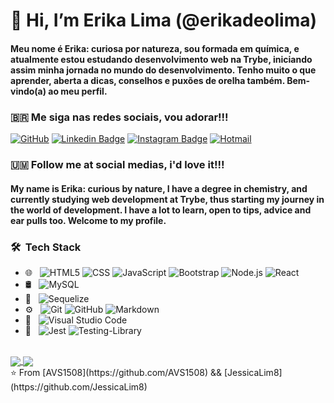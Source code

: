 # 👋 Hi, I’m Erika Lima (@erikadeolima)

<h4>Meu nome é Erika: curiosa por natureza, sou formada em química, e atualmente estou estudando desenvolvimento web na Trybe, iniciando assim minha jornada no mundo do desenvolvimento. Tenho muito o que aprender, aberta a dicas, conselhos e puxões de orelha também. Bem-vindo(a) ao meu perfil.</h4>
<h3> &#x1f1e7;&#x1f1f7; Me siga nas redes sociais, vou adorar!!! </h3>

[![GitHub](https://img.shields.io/badge/github-%23121011.svg?style=for-the-badge&logo=github&logoColor=white&link=https://github.com/erikadeolima)](https://github.com/erikadeolima)
[![Linkedin Badge](https://img.shields.io/badge/-erikadeolima-blue?style=flat&logo=Linkedin&logoColor=white&link=https://www.linkedin.com/in/erikadeolima/)](https://www.linkedin.com/in/erikadeolima/)
[![Instagram Badge](https://img.shields.io/badge/-@erikadeo.lima-purple?style=flat&logo=instagram&logoColor=white&link=https://www.instagram.com/erikadeo.lima/)](https://www.instagram.com/erikadeo.lima/)
[![Hotmail](https://img.shields.io/badge/-erikadeolima-c14438?style=flat&logo=microsoft-outlook&logoColor=white&link=mailto:erikadeo.lima@hotmail.com)](mailto:erikadeo.lima@hotmail.com)

<h3> 🇺🇲 Follow me at social medias, i'd love it!!!</h3>
<h4> My name is Erika: curious by nature, I have a degree in chemistry, and currently studying web development at Trybe, thus starting my journey in the world of development. I have a lot to learn, open to tips, advice and ear pulls too. Welcome to my profile. </h4>

<h3> 🛠 &nbsp;Tech Stack</h3>

- 🌐 &nbsp;
  ![HTML5](https://img.shields.io/badge/-HTML5-333333?style=flat&logo=HTML5)
  ![CSS](https://img.shields.io/badge/-CSS-333333?style=flat&logo=CSS3&logoColor=1572B6)
  ![JavaScript](https://img.shields.io/badge/-JavaScript-333333?style=flat&logo=javascript)
  ![Bootstrap](https://img.shields.io/badge/-Bootstrap-333333?style=flat&logo=bootstrap&logoColor=563D7C)
  ![Node.js](https://img.shields.io/badge/-Node.js-333333?style=flat&logo=node.js)
  ![React](https://img.shields.io/badge/-React-333333?style=flat&logo=react)
- 🛢 &nbsp;
  ![MySQL](https://img.shields.io/badge/-MySQL-333333?style=flat&logo=mysql)
- 🎋 &nbsp;
  ![Sequelize](https://img.shields.io/badge/Sequelize-52B0E7?style=for-the-badge&logo=Sequelize&logoColor=white)
- ⚙️ &nbsp;
  ![Git](https://img.shields.io/badge/-Git-333333?style=flat&logo=git)
  ![GitHub](https://img.shields.io/badge/-GitHub-333333?style=flat&logo=github)
  ![Markdown](https://img.shields.io/badge/-Markdown-333333?style=flat&logo=markdown)
- 🔧 &nbsp;
  ![Visual Studio Code](https://img.shields.io/badge/-Visual%20Studio%20Code-333333?style=flat&logo=visual-studio-code&logoColor=007ACC)
- 🧪 &nbsp;
  ![Jest](https://img.shields.io/badge/-jest-%23C21325?style=for-the-badge&logo=jest&logoColor=white)
  ![Testing-Library](https://img.shields.io/badge/-TestingLibrary-%23E33332?style=for-the-badge&logo=testing-library&logoColor=white)


<br/>

<a href="https://github.com/erikadeolima/github-readme-stats">
  <img align="center" src="https://github-readme-stats-git-masterrstaa-rickstaa.vercel.app/api?username=erikadeolima&show_icons=true&theme=dark" />
</a>
<a href="https://github-readme-stats.vercel.app/api/top-langs/?username=erikadeolima&layout=compact&theme=dark">
  <img align="center" src="https://github-readme-stats-git-masterrstaa-rickstaa.vercel.app/api/top-langs/?username=erikadeolima&layout=compact&theme=dark" />
</a>

<!--https://github-readme-stats-git-masterrstaa-rickstaa.vercel.app/api?hide_rank=true&show_icons=true&include_all_commits=false&count_private=true&disable_animations=false&theme=dark&locale=en&hide_border=true&custom_title=Github&nbsp;Stats&username=erikadeolima! --!>

<br/>

⭐️ From [AVS1508](https://github.com/AVS1508) && [JessicaLim8](https://github.com/JessicaLim8)
